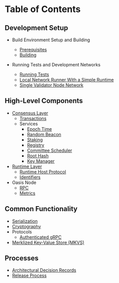 # Table of Contents

<!-- This is a table of contents used for GitBook. -->

## Development Setup

* Build Environment Setup and Building
  * [Prerequisites](setup/prerequisites.md)
  * [Building](setup/building.md)

* Running Tests and Development Networks
  * [Running Tests](setup/running-tests.md)
  * [Local Network Runner With a Simple Runtime](setup/oasis-net-runner.md)
  * [Single Validator Node Network](setup/single-validator-node-network.md)

## High-Level Components

* [Consensus Layer](consensus/index.md)
  * [Transactions](consensus/transactions.md)
  * Services
    * [Epoch Time](consensus/epochtime.md)
    * [Random Beacon](consensus/beacon.md)
    * [Staking](consensus/staking.md)
    * [Registry](consensus/registry.md)
    * [Committee Scheduler](consensus/scheduler.md)
    * [Root Hash](consensus/roothash.md)
    * [Key Manager](consensus/keymanager.md)
* [Runtime Layer](runtime/index.md)
  * [Runtime Host Protocol](runtime/runtime-host-protocol.md)
  * [Identifiers](runtime/identifiers.md)
* Oasis Node
  * [RPC](oasis-node/rpc.md)
  * [Metrics](oasis-node/metrics.md)

## Common Functionality

* [Serialization](encoding.md)
* [Cryptography](crypto.md)
* Protocols
  * [Authenticated gRPC](authenticated-grpc.md)
* [Merklized Key-Value Store (MKVS)](mkvs.md)

## Processes

* [Architectural Decision Records](adr/index.md)
* [Release Process](release-process.md)
